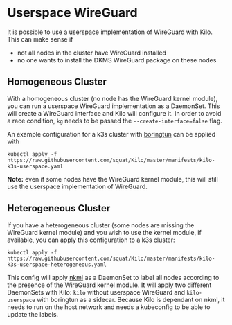 # Userspace WireGuard

It is possible to use a userspace implementation of WireGuard with Kilo.
This can make sense if

* not all nodes in the cluster have WireGuard installed
* no one wants to install the DKMS WireGuard package on these nodes

## Homogeneous Cluster

With a homogeneous cluster (no node has the WireGuard kernel module), you can run a userspace WireGuard implementation as a DaemonSet.
This will create a WireGuard interface and Kilo will configure it.
In order to avoid a race condition, `kg` needs to be passed the `--create-interface=false` flag. 

An example configuration for a k3s cluster with [boringtun](https://github.com/cloudflare/boringtun) can be applied with 

```shell
kubectl apply -f https://raw.githubusercontent.com/squat/Kilo/master/manifests/kilo-k3s-userspace.yaml
```

__Note:__ even if some nodes have the WireGuard kernel module, this will still use the userspace implementation of WireGuard.

## Heterogeneous Cluster

If you have a heterogeneous cluster (some nodes are missing the WireGuard kernel module) and you wish to use the kernel module, if available, you can apply this configuration to a k3s cluster:

```shell
kubectl apply -f https://raw.githubusercontent.com/squat/Kilo/master/manifests/kilo-k3s-userspace-heterogeneous.yaml
```

This config will apply [nkml](https://github.com/leonnicolas/nkml) as a DaemonSet to label all nodes according to the presence of the WireGuard kernel module.
It will apply two different DaemonSets with Kilo: `kilo` without userspace WireGuard and `kilo-userspace` with boringtun as a sidecar.
Because Kilo is dependant on nkml, it needs to run on the host network and needs a kubeconfig to be able to update the labels.
